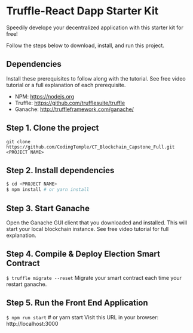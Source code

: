 # Truffle-React Dapp Starter Kit
Speedily develope your decentralized application with this starter kit for free!

Follow the steps below to download, install, and run this project.

## Dependencies
Install these prerequisites to follow along with the tutorial. See free video tutorial or a full explanation of each prerequisite.
- NPM: https://nodejs.org
- Truffle: https://github.com/trufflesuite/truffle
- Ganache: http://truffleframework.com/ganache/


## Step 1. Clone the project
`git clone https://github.com/CodingTemple/CT_Blockchain_Capstone_Full.git <PROJECT NAME>`

## Step 2. Install dependencies
```sh
$ cd <PROJECT NAME>
$ npm install # or yarn install
```
## Step 3. Start Ganache
Open the Ganache GUI client that you downloaded and installed. This will start your local blockchain instance. See free video tutorial for full explanation.


## Step 4. Compile & Deploy Election Smart Contract
`$ truffle migrate --reset`
Migrate your smart contract each time your restart ganache.

## Step 5. Run the Front End Application
`$ npm run start` # or yarn start
Visit this URL in your browser: http://localhost:3000

